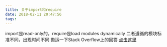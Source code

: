```yaml
---
title: 关于import和require
date: 2018-02-11 20:47:56
tags:
---
```

import是read-only的，require是load modules dynamically 二者遵循的模块标准不同，出现时间不同 搬运一下Stack Overflow上的回答
[点击这里](https://stackoverflow.com/questions/31354559/using-node-js-require-vs-es6-import-export) 
